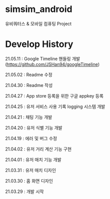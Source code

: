 # simsim_android

유비쿼터스 & 모바일 컴퓨팅 Project

# Develop History

21.05.11 : Google Timeline 핸들링 개발 (https://github.com/JSHan94/googleTimeline)

21.05.02 : Readme 수정

21.04.30 : Readme 작성

21.04.27 : App store 등록을 위한 구글 appkey 등록

21.04.25 : 유저 서비스 사용 기록 logging 시스템 개발

21.04.21 : 채팅 기능 개발

21.04.20 : 유저 식별 기능 개발 

21.04.19 : 에러 및 버그 수정

21.04.02 : 유저 거리 계산 기능 구현 

21.04.01 : 유저 매치 기능 개발 

21.03.31 : 유저 매치 디자인 

21.03.30 : 홈 화면 디자인

21.03.29 : 개발 시작

